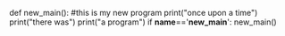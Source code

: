 def new_main():
#this is my new program
  print("once upon a time")
  print("there was")
  print("a program")
if __name__=='__new_main__':
  new_main()